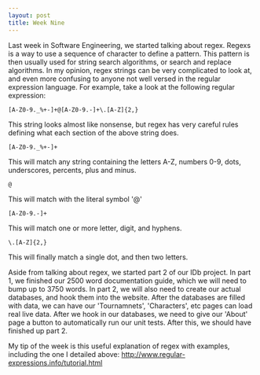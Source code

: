```yaml
---
layout: post
title: Week Nine
---
```


Last week in Software Engineering, we started talking about regex. Regexs is a way to use a sequence of character to define a pattern. This pattern is then usually used for string search algorithms, or search and replace algorithms.
In my opinion, regex strings can be very complicated to look at, and even more confusing to anyone not well versed in the regular expression language. For example, take a look at the following regular expression:

    [A-Z0-9._%+-]+@[A-Z0-9.-]+\.[A-Z]{2,}

This string looks almost like nonsense, but regex has very careful rules defining what each section of the above string does.

    [A-Z0-9._%+-]+ 

This will match any string containing the letters A-Z, numbers 0-9, dots, underscores, percents, plus and minus.
    
    @

This will match with the literal symbol '@'

    [A-Z0-9.-]+

This will match one or more letter, digit, and hyphens.

    \.[A-Z]{2,}

This will finally match a single dot, and then two letters.


Aside from talking about regex, we started part 2 of our IDb project. In part 1, we finished our 2500 word documentation guide, which we will need to bump up to 3750 words.
In part 2, we will also need to create our actual databases, and hook them into the website. After the databases are filled with data, we can have our 'Tournamnets', 'Characters', etc pages can load real live data.
After we hook in our databases, we need to give our 'About' page a button to automatically run our unit tests. After this, we should have finished up part 2.

My tip of the week is this useful explanation of regex with examples, including the one I detailed above:
http://www.regular-expressions.info/tutorial.html

